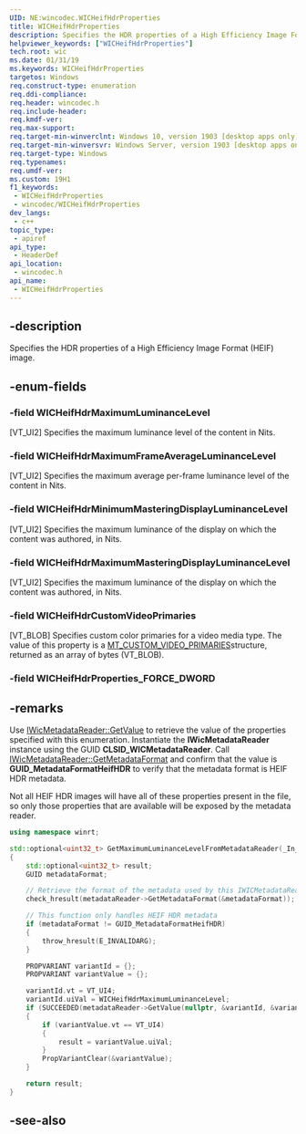 ```yaml
---
UID: NE:wincodec.WICHeifHdrProperties
title: WICHeifHdrProperties
description: Specifies the HDR properties of a High Efficiency Image Format (HEIF) image.
helpviewer_keywords: ["WICHeifHdrProperties"]
tech.root: wic
ms.date: 01/31/19
ms.keywords: WICHeifHdrProperties
targetos: Windows
req.construct-type: enumeration
req.ddi-compliance: 
req.header: wincodec.h
req.include-header: 
req.kmdf-ver: 
req.max-support: 
req.target-min-winverclnt: Windows 10, version 1903 [desktop apps only]
req.target-min-winversvr: Windows Server, version 1903 [desktop apps only]
req.target-type: Windows
req.typenames: 
req.umdf-ver: 
ms.custom: 19H1
f1_keywords:
 - WICHeifHdrProperties
 - wincodec/WICHeifHdrProperties
dev_langs:
 - c++
topic_type:
 - apiref
api_type:
 - HeaderDef
api_location:
 - wincodec.h
api_name:
 - WICHeifHdrProperties
---
```


## -description

Specifies the HDR properties of a High Efficiency Image Format (HEIF) image.

## -enum-fields

### -field WICHeifHdrMaximumLuminanceLevel

[VT_UI2] Specifies the maximum luminance level of the content in Nits.

### -field WICHeifHdrMaximumFrameAverageLuminanceLevel

[VT_UI2] Specifies the maximum average per-frame luminance level of the content in Nits.

### -field WICHeifHdrMinimumMasteringDisplayLuminanceLevel

[VT_UI2] Specifies the maximum luminance of the display on which the content was authored, in Nits.

### -field WICHeifHdrMaximumMasteringDisplayLuminanceLevel

[VT_UI2] Specifies the maximum luminance of the display on which the content was authored, in Nits.

### -field WICHeifHdrCustomVideoPrimaries

[VT_BLOB] Specifies custom color primaries for a video media type. The value of this property is a [MT_CUSTOM_VIDEO_PRIMARIES](/windows/desktop/api/mfapi/ns-mfapi-mt_custom_video_primaries)structure, returned as an array of bytes (VT_BLOB).

### -field WICHeifHdrProperties_FORCE_DWORD

## -remarks

Use [IWicMetadataReader::GetValue](/windows/desktop/api/wincodecsdk/nf-wincodecsdk-iwicmetadatareader-getvalue) to retrieve the value of the properties specified with this enumeration. Instantiate the **IWicMetadataReader** instance using the GUID **CLSID_WICMetadataReader**. Call [IWicMetadataReader::GetMetadataFormat](/windows/desktop/api/wincodecsdk/nf-wincodecsdk-iwicmetadatareader-getmetadataformat) and confirm that the value is **GUID_MetadataFormatHeifHDR** to verify that the metadata format is HEIF HDR metadata. 

Not all HEIF HDR images will have all of these properties present in the file, so only those properties that are available will be exposed by the metadata reader. 

```cpp
using namespace winrt;

std::optional<uint32_t> GetMaximumLuminanceLevelFromMetadataReader(_In_ IWICMetadataReader* metadataReader)
{
    std::optional<uint32_t> result;
    GUID metadataFormat;

    // Retrieve the format of the metadata used by this IWICMetadataReader
    check_hresult(metadataReader->GetMetadataFormat(&metadataFormat));

    // This function only handles HEIF HDR metadata
    if (metadataFormat != GUID_MetadataFormatHeifHDR)
    {
        throw_hresult(E_INVALIDARG);
    }

    PROPVARIANT variantId = {};
    PROPVARIANT variantValue = {};

    variantId.vt = VT_UI4;
    variantId.uiVal = WICHeifHdrMaximumLuminanceLevel;
    if (SUCCEEDED(metadataReader->GetValue(nullptr, &variantId, &variantValue)))
    {
        if (variantValue.vt == VT_UI4)
        {
            result = variantValue.uiVal;
        }
        PropVariantClear(&variantValue);
    }

    return result;
}
```

## -see-also